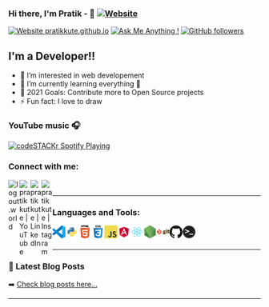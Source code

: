### Hi there, I'm Pratik - 👋 [![Website](https://logout.world/media/favicon.png)][website]

[![Website pratikkute.github.io](https://img.shields.io/website-up-down-green-red/https/pratikkute.github.io.svg)][website]
[![Ask Me Anything !](https://img.shields.io/badge/Ask%20me-anything-1abc9c.svg)][website]
[![GitHub followers](https://img.shields.io/github/followers/pratikkute.svg?style=social&label=Follow&maxAge=2592000)](https://github.com/pratikkute?tab=followers)

## I'm a Developer!!
- 👀 I’m interested in web developement
- 🌱 I’m currently learning everything 🤣
- 🥅 2021 Goals: Contribute more to Open Source projects
- ⚡ Fun fact: I love to draw

### YouTube music 🎧

[<img src="https://cdn.jsdelivr.net/npm/simple-icons@v3/icons/youtube.svg" alt="codeSTACKr Spotify Playing" width="50" />](https://music.youtube.com/playlist?list=PLuupPAp1Qgh-ocRxdxHsTDaVJAvQ_ghdx)

### Connect with me:

[<img align="left" alt="logout.world" width="22px" src="https://logout.world/media/favicon.png" />][website]
[<img align="left" alt="pratikkute | YouTube" width="22px" src="https://cdn.jsdelivr.net/npm/simple-icons@v3/icons/youtube.svg" />][youtube]
[<img align="left" alt="pratikkute | LinkedIn" width="22px" src="https://cdn.jsdelivr.net/npm/simple-icons@v3/icons/linkedin.svg" />][linkedin]
[<img align="left" alt="pratikkute | Instagram" width="22px" src="https://cdn.jsdelivr.net/npm/simple-icons@v3/icons/instagram.svg" />][instagram]

<br />

----
### Languages and Tools:

[<img align="left" alt="Visual Studio Code" width="26px" src="https://raw.githubusercontent.com/github/explore/80688e429a7d4ef2fca1e82350fe8e3517d3494d/topics/visual-studio-code/visual-studio-code.png" />]()
[<img align="left" alt="HTML5" width="26px" src="https://raw.githubusercontent.com/github/explore/80688e429a7d4ef2fca1e82350fe8e3517d3494d/topics/python/python.png" />]()
[<img align="left" alt="HTML5" width="26px" src="https://raw.githubusercontent.com/github/explore/80688e429a7d4ef2fca1e82350fe8e3517d3494d/topics/html/html.png" />]()
[<img align="left" alt="CSS3" width="26px" src="https://raw.githubusercontent.com/github/explore/80688e429a7d4ef2fca1e82350fe8e3517d3494d/topics/css/css.png" />]()
<!-- [<img align="left" alt="Sass" width="26px" src="https://raw.githubusercontent.com/github/explore/80688e429a7d4ef2fca1e82350fe8e3517d3494d/topics/sass/sass.png" />]() -->
[<img align="left" alt="JavaScript" width="26px" src="https://raw.githubusercontent.com/github/explore/80688e429a7d4ef2fca1e82350fe8e3517d3494d/topics/javascript/javascript.png" />]()
[<img align="left" alt="React" width="26px" src="https://raw.githubusercontent.com/github/explore/80688e429a7d4ef2fca1e82350fe8e3517d3494d/topics/angular/angular.png" />]()
[<img align="left" alt="React" width="26px" src="https://raw.githubusercontent.com/github/explore/80688e429a7d4ef2fca1e82350fe8e3517d3494d/topics/react/react.png" />]()
[<img align="left" alt="Node.js" width="26px" src="https://raw.githubusercontent.com/github/explore/80688e429a7d4ef2fca1e82350fe8e3517d3494d/topics/nodejs/nodejs.png" />]()
[<img align="left" alt="Git" width="26px" src="https://raw.githubusercontent.com/github/explore/80688e429a7d4ef2fca1e82350fe8e3517d3494d/topics/git/git.png" />]()
[<img align="left" alt="GitHub" width="26px" src="https://raw.githubusercontent.com/github/explore/78df643247d429f6cc873026c0622819ad797942/topics/github/github.png" />]()
[<img align="left" alt="Terminal" width="26px" src="https://raw.githubusercontent.com/github/explore/80688e429a7d4ef2fca1e82350fe8e3517d3494d/topics/terminal/terminal.png" />]()

<br />
<br />

---
### 📕 Latest Blog Posts

<!-- BLOG-POST-LIST:START -->
<!-- BLOG-POST-LIST:END -->

➡️ [Check blog posts here...](https://pratikkute.github.io/)

---

[website]: https://pratikkute.github.io/
[youtube]: https://youtube.com/pratikkute
[instagram]: https://instagram.com/pratikkute
[linkedin]: https://linkedin.com/in/pratikkute
